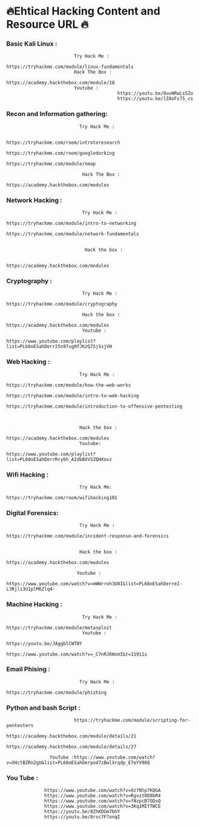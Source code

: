 #                            🔥Ehtical Hacking Content and Resource URL 🔥

### Basic Kali Linux :

                             Try Hack Me :
                                                   https://tryhackme.com/module/linux-fundamentals
                             Hack The Box :
                                                     https://academy.hackthebox.com/module/18
                             Youtube :
                                             https://youtu.be/0uvWRwLs5Zo
                                             https://youtu.be/lZAoFs75_cs

 ### Recon and Information gathering:

                               Try Hack Me :

                                                   https://tryhackme.com/room/introtoresearch
                                                   https://tryhackme.com/room/googledorking
                                                   https://tryhackme.com/module/nmap
                              
                                Hack The Box :
                                                       https://academy.hackthebox.com/modules
### Network Hacking :


                                Try Hack Me :
                                                        https://tryhackme.com/module/intro-to-networking
                                                        https://tryhackme.com/module/network-fundamentals


                                 Hack the box :

                                                          https://academy.hackthebox.com/modules
### Cryptography :

                                Try Hack Me :
                                                        https://tryhackme.com/module/cryptography

                                Hack the box :
                                                         https://academy.hackthebox.com/modules
                                Youtube :
                                          https://www.youtube.com/playlist?list=PL60oESahDerr25n97ugHfJKzQ7SjSsjVH



### Web Hacking :

                               Try Hack Me :
                                                      https://tryhackme.com/module/how-the-web-works
                                                      https://tryhackme.com/module/intro-to-web-hacking
                                                      https://tryhackme.com/module/introduction-to-offensive-pentesting


 
                               Hack the box :
                                                         https://academy.hackthebox.com/modules
                               Youtube: 
                                               https://www.youtube.com/playlist?list=PL60oESahDerrRry6h_AIdbBXVSZQHXoxz
                                                         
### Wifi Hacking :

                               Try Hack Me:
                                                     https://tryhackme.com/room/wifihacking101

### Digital Forensics:

                               Try Hack Me :
                                                      https://tryhackme.com/module/incident-response-and-forensics

                                                     
                               Hack the box :
                                                         https://academy.hackthebox.com/modules

                              Youtube :   
                                                  https://www.youtube.com/watch?v=mWWrroh3U0I&list=PL60oESahDerreI-L3Rjli3U1plM6Zlq4-
### Machine Hacking :

                                Try Hack Me :
                                                        https://tryhackme.com/module/metasploit
                                Youtube :
                                                       https://youtu.be/JAggblCWTBY
                                                       https://www.youtube.com/watch?v=_C7nRJ6WsmI&t=11911s



### Email Phising :
                               Try Hack Me :
                                                        https://tryhackme.com/module/phishing




### Python and bash Script :
                                          
                             https://tryhackme.com/module/scripting-for-pentesters
                             https://academy.hackthebox.com/module/details/21
                             https://academy.hackthebox.com/module/details/27

                    YouTube :https://www.youtube.com/watch?v=XHctBZRn2gU&list=PL60oESahDerpod7zBwlXrqdp_E7eYV98Q


### You Tube :      
                  https://www.youtube.com/watch?v=dz7Ntp7KQGA
                  https://www.youtube.com/watch?v=Rgvzt0D8bR4
                  https://www.youtube.com/watch?v=fNzpcB7ODxQ
                  https://www.youtube.com/watch?v=3Kq1MIfTWCE
                  https://youtu.be/8ZhKOGm7bhY
                  https://youtu.be/8rsc7F7onqI

                                       
